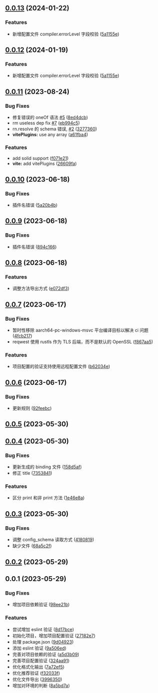 ## [0.0.13](https://github.com/NervJS/taro-doctor/compare/v0.0.11...v0.0.13) (2024-01-22)


### Features

* 新增配置文件 compiler.errorLevel 字段校验 ([5a1155e](https://github.com/NervJS/taro-doctor/commit/5a1155ef119fc15005bc9ccc064a44ae264e23e3))



## [0.0.12](https://github.com/NervJS/taro-doctor/compare/v0.0.11...v0.0.12) (2024-01-19)


### Features

* 新增配置文件 compiler.errorLevel 字段校验 ([5a1155e](https://github.com/NervJS/taro-doctor/commit/5a1155ef119fc15005bc9ccc064a44ae264e23e3))



## [0.0.11](https://github.com/NervJS/taro-doctor/compare/v0.0.10...v0.0.11) (2023-08-24)


### Bug Fixes

* 修复错误的 oneOf 语法 [#5](https://github.com/NervJS/taro-doctor/issues/5) ([8ed4dcb](https://github.com/NervJS/taro-doctor/commit/8ed4dcb8d82d0ef336e3a394e81ab165c2275247))
* rm useless dep fix [#7](https://github.com/NervJS/taro-doctor/issues/7) ([eb994c5](https://github.com/NervJS/taro-doctor/commit/eb994c5fdb54fe0ff336dbb4ad3a1966302a2c8d))
* rn.resolve 的 schema 错误, [#2](https://github.com/NervJS/taro-doctor/issues/2) ([3277360](https://github.com/NervJS/taro-doctor/commit/3277360a0017a22e5d2600b70bab55189038e45a))
* **vitePlugins:** use any array ([a61fba4](https://github.com/NervJS/taro-doctor/commit/a61fba45ecfa6e2baef3b75247eb6fc8fdbcb905))


### Features

* add solid support ([f071e21](https://github.com/NervJS/taro-doctor/commit/f071e21de81d249a41cbc260f24b0240ff08270b))
* **vite:** add vitePlugins ([26609fa](https://github.com/NervJS/taro-doctor/commit/26609fad5fb1ad2d48dc729a1b27b8c117a49ff0))



## [0.0.10](https://github.com/NervJS/taro-doctor/compare/0.0.9...0.0.10) (2023-06-18)


### Bug Fixes

* 插件名错误 ([5a20b4b](https://github.com/NervJS/taro-doctor/commit/5a20b4b38a4e122dcecc12fdf78e14fb6868c2bf))



## [0.0.9](https://github.com/NervJS/taro-doctor/compare/0.0.8...0.0.9) (2023-06-18)


### Bug Fixes

* 插件名错误 ([894c166](https://github.com/NervJS/taro-doctor/commit/894c16612e65a23b116fc6ad54265ca342911013))



## [0.0.8](https://github.com/NervJS/taro-doctor/compare/0.0.7...0.0.8) (2023-06-18)


### Features

* 调整方法导出方式 ([e072df3](https://github.com/NervJS/taro-doctor/commit/e072df3175e6dc6c8b3ac6decd3cf813bdc2d61e))



## [0.0.7](https://github.com/NervJS/taro-doctor/compare/0.0.6...0.0.7) (2023-06-17)


### Bug Fixes

* 暂时性移除 aarch64-pc-windows-msvc 平台编译目标以解决 ci 问题 ([4fcb217](https://github.com/NervJS/taro-doctor/commit/4fcb21714146425e6cd29f6ab79a5c544f5312cf))
* reqwest 使用 rustls 作为 TLS 后端，而不是默认的 OpenSSL ([f867aa5](https://github.com/NervJS/taro-doctor/commit/f867aa5655da20b65f65457b2cd3afb1a444f405))


### Features

* 项目配置的验证支持使用远程配置文件 ([b62034e](https://github.com/NervJS/taro-doctor/commit/b62034e204d2255a7addd27355d0900ec04d9e51))



## [0.0.6](https://github.com/NervJS/taro-doctor/compare/0.0.5...0.0.6) (2023-06-17)


### Bug Fixes

* 更新规则 ([92feebc](https://github.com/NervJS/taro-doctor/commit/92feebc87f3e76941dc0fd43e1161f76539b8972))



## [0.0.5](https://github.com/NervJS/taro-doctor/compare/0.0.4...0.0.5) (2023-05-30)



## [0.0.4](https://github.com/NervJS/taro-doctor/compare/0.0.3...0.0.4) (2023-05-30)


### Bug Fixes

* 更新生成的 binding 文件 ([158d5af](https://github.com/NervJS/taro-doctor/commit/158d5af3580e138ac317a932c0ef862ac6c149f6))
* 修正 title ([7353841](https://github.com/NervJS/taro-doctor/commit/735384161ee2d09ae85be153faaa2131de0d2957))


### Features

* 区分 print 和非 print 方法 ([1e46e8a](https://github.com/NervJS/taro-doctor/commit/1e46e8a6c5cd2b4a3655b14c4aebd033039bd69f))



## [0.0.3](https://github.com/NervJS/taro-doctor/compare/0.0.2...0.0.3) (2023-05-30)

### Bug Fixes

- 调整 config_schema 读取方式 ([4180819](https://github.com/NervJS/taro-doctor/commit/4180819c50e2bca5644cc012223df68125752942))
- 缺少文件 ([68a5c2f](https://github.com/NervJS/taro-doctor/commit/68a5c2f0757a2acb32f91076db2a26e681c79edb))

## [0.0.2](https://github.com/NervJS/taro-doctor/compare/0.0.1...0.0.2) (2023-05-29)

## 0.0.1 (2023-05-29)

### Bug Fixes

- 增加项目依赖验证 ([98ee21b](https://github.com/NervJS/taro-doctor/commit/98ee21b38a09291fc0c665c7342d25cb87bc0c42))

### Features

- 尝试增加 eslint 验证 ([8d17bce](https://github.com/NervJS/taro-doctor/commit/8d17bce630f3afb8c5e0f7c30678954269fe3450))
- 初始化项目，增加项目配置验证 ([27182e7](https://github.com/NervJS/taro-doctor/commit/27182e7d6ffe92ed25b7cff2908dad3338a6f7f9))
- 处理 package.json ([9d04923](https://github.com/NervJS/taro-doctor/commit/9d049235b0de51fdb5ccc31abe2c46ebf0ef22cc))
- 添加 eslint 验证 ([9a506ed](https://github.com/NervJS/taro-doctor/commit/9a506ede8b81de8112d74f859d8c92ade9bbb381))
- 完善对项目依赖的验证 ([a5d3b09](https://github.com/NervJS/taro-doctor/commit/a5d3b091910607e47a5ab7a37e376719f4840921))
- 完善项目配置验证 ([324aa91](https://github.com/NervJS/taro-doctor/commit/324aa914eee8d5cf46501e764cc60de5e83fb4b2))
- 优化格式化输出 ([7a72ef5](https://github.com/NervJS/taro-doctor/commit/7a72ef52e0dd62e05e3112c294fabd401da726db))
- 优化推荐验证 ([f32033f](https://github.com/NervJS/taro-doctor/commit/f32033f48c01674c1f846d86eb72617a430e445c))
- 优化文件导出 ([3996350](https://github.com/NervJS/taro-doctor/commit/39963506cf4a41ec5b4c69ba59c6eed38fb05013))
- 增加对环境的判断 ([8a5bd7a](https://github.com/NervJS/taro-doctor/commit/8a5bd7a49eade182e686a67781df2a70c1056fe5))
